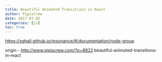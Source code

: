 ```yaml
---
title: Beautiful Animated Transitions in React
author: PipisCrew
date: 2017-07-02
categories: [js]
toc: true
---
```


https://sghall.github.io/resonance/#/documentation/node-group

origin - http://www.pipiscrew.com/?p=8822 beautiful-animated-transitions-in-react